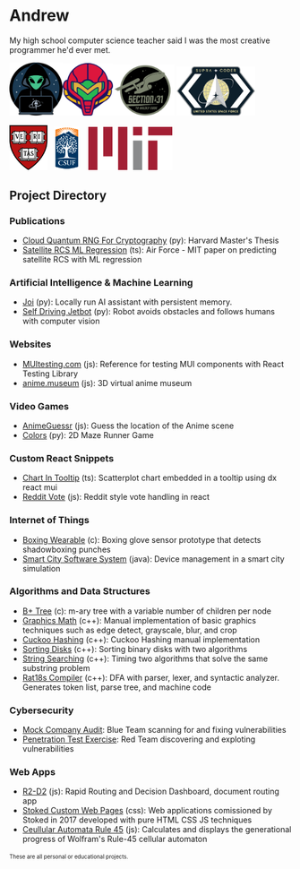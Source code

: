# Andrew
My high school computer science teacher said I was the most creative programmer he'd ever met.

<img src="spacecamp.png" width="95"/><img src="metroid.png" width="90"/><img src="section31.png" width="110"/>
<img src="supracoders.png" width="140"/>

<img src="harv.png" width="68"/>&nbsp;&nbsp;&nbsp;<img src="csuf.png" width="45"/>&nbsp;&nbsp;&nbsp;&nbsp;<img src="mit.png" width="150"/>

## Project Directory

### Publications
* [Cloud Quantum RNG For Cryptography](https://github.com/pham-andrew/Cloud-Quantum-Computer-RNG-for-Cryptography) (py): Harvard Master's Thesis
* [Satellite RCS ML Regression](https://github.com/pham-andrew/Satellite-RCS-ML-Regression) (ts): Air Force - MIT paper on predicting satellite RCS with ML regression
### Artificial Intelligence & Machine Learning
* [Joi](https://github.com/pham-andrew/Joi) (py): Locally run AI assistant with persistent memory. 
* [Self Driving Jetbot](https://github.com/pham-andrew/Self-Driving-Jetbot) (py): Robot avoids obstacles and follows humans with computer vision
### Websites
* [MUItesting.com](https://muitesting.com) (js): Reference for testing MUI components with React Testing Library
* [anime.museum](https://anime.museum) (js): 3D virtual anime museum
### Video Games
* [AnimeGuessr](https://pham-andrew.github.io/anime-guessr) (js): Guess the location of the Anime scene
* [Colors](https://github.com/pham-andrew/Colors) (py): 2D Maze Runner Game
### Custom React Snippets
* [Chart In Tooltip](https://github.com/pham-andrew/chart-in-tooltip) (ts): Scatterplot chart embedded in a tooltip using dx react mui
* [Reddit Vote](https://gist.github.com/pham-andrew/1aaf8570fe092bc47026074c3f64925f) (js): Reddit style vote handling in react
### Internet of Things
* [Boxing Wearable](https://github.com/pham-andrew/BoxingWearable) (c): Boxing glove sensor prototype that detects shadowboxing punches
* [Smart City Software System](https://github.com/pham-andrew/Smart-City-Software-System) (java): Device management in a smart city simulation
### Algorithms and Data Structures
* [B+ Tree](https://github.com/pham-andrew/BplusTree) (c): m-ary tree with a variable number of children per node
* [Graphics Math](https://github.com/pham-andrew/Graphics-Math) (c++): Manual implementation of basic graphics techniques such as edge detect, grayscale, blur, and crop
* [Cuckoo Hashing](https://github.com/pham-andrew/Cuckoo-Hashing) (c++): Cuckoo Hashing manual implementation
* [Sorting Disks](https://github.com/pham-andrew/Sorting-Disks) (c++): Sorting binary disks with two algorithms
* [String Searching](https://github.com/pham-andrew/String-Searching) (c++): Timing two algorithms that solve the same substring problem
* [Rat18s Compiler](https://github.com/pham-andrew/Rat18s-Compiler) (c++): DFA with parser, lexer, and syntactic analyzer. Generates token list, parse tree, and machine code
### Cybersecurity
* [Mock Company Audit](https://github.com/pham-andrew/CyberSecurity-Audit): Blue Team scanning for and fixing vulnerabilities
* [Penetration Test Exercise](https://github.com/pham-andrew/Red-Teaming-Operations-Exercise): Red Team discovering and exploting vulnerabilities
### Web Apps
* [R2-D2](https://github.com/pham-andrew/R2-D2) (js): Rapid Routing and Decision Dashboard, document routing app
* [Stoked Custom Web Pages](https://github.com/pham-andrew/Stoked-Custom-Web-Pages) (css): Web applications comissioned by Stoked in 2017 developed with pure HTML CSS JS techniques
* [Ceullular Automata Rule 45](https://github.com/pham-andrew/Elementary-Cellular-Automata-Rule-45) (js): Calculates and displays the generational progress of Wolfram's Rule-45 cellular automaton

<sub><sup>These are all personal or educational projects.</sup></sub>
